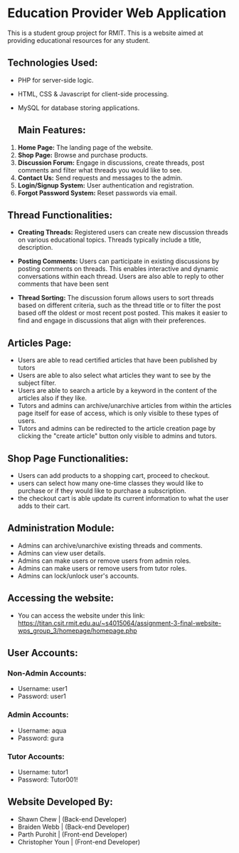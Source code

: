 # Education Provider Web Application

This is a student group project for RMIT. This is a website aimed at providing educational resources for any student.

## Technologies Used:

- PHP for server-side logic.
- HTML, CSS & Javascript for client-side processing.
- MySQL for database storing applications.

  ## Main Features:
1. **Home Page:** The landing page of the website.
2. **Shop Page:** Browse and purchase products.
3. **Discussion Forum:** Engage in discussions, create threads, post comments and filter what threads you would like to see.
4. **Contact Us:** Send requests and messages to the admin.
5. **Login/Signup System:** User authentication and registration.
6. **Forgot Password System:** Reset passwords via email.

## Thread Functionalities:

- **Creating Threads:** Registered users can create new discussion threads on various educational topics. Threads typically include a title, description.

- **Posting Comments:** Users can participate in existing discussions by posting comments on threads. This enables interactive and dynamic conversations within each thread. Users are also able to reply to other comments that have been sent

- **Thread Sorting:** The discussion forum allows users to sort threads based on different criteria, such as the thread title or to filter the post based off the oldest or most recent post posted. This makes it easier to find and engage in discussions that align with their preferences.

## Articles Page: 
- Users are able to read certified articles that have been published by tutors
- Users are able to also select what articles they want to see by the subject filter.
- Users are able to search a article by a keyword in the content of the articles also if they like.
- Tutors and admins can archive/unarchive articles from within the articles page itself for ease of access, which is only visible to these types of users.
- Tutors and admins can be redirected to the article creation page by clicking the "create article" button only visible to admins and tutors.

## Shop Page Functionalities:

- Users can add products to a shopping cart, proceed to checkout.
- users can select how many one-time classes they would like to purchase or if they would like to purchase a subscription.
- the checkout cart is able update its current information to what the user adds to their cart.

## Administration Module:

- Admins can archive/unarchive existing threads and comments.
- Admins can view user details.
- Admins can make users or remove users from admin roles.
- Admins can make users or remove users from tutor roles.
- Admins can lock/unlock user's accounts.

## Accessing the website:
- You can access the website under this link: https://titan.csit.rmit.edu.au/~s4015064/assignment-3-final-website-wps_group_3/homepage/homepage.php

## User Accounts:

### Non-Admin Accounts:
- Username: user1
- Password: user1

### Admin Accounts:
- Username: aqua
- Password: gura

### Tutor Accounts:
- Username: tutor1
- Password: Tutor001!

## Website Developed By:
- Shawn Chew | (Back-end Developer)
- Braiden Webb | (Back-end Developer)
- Parth Purohit | (Front-end Developer)
- Christopher Youn | (Front-end Developer)
